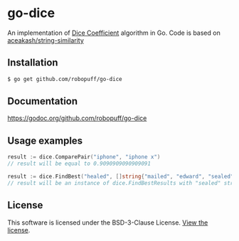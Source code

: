 # go-dice

An implementation of [Dice Coefficient](http://en.wikipedia.org/wiki/S%C3%B8rensen%E2%80%93Dice_coefficient) algorithm in Go.
Code is based on [aceakash/string-similarity](https://github.com/aceakash/string-similarity)

## Installation

```bash
$ go get github.com/robopuff/go-dice
```

## Documentation

https://godoc.org/github.com/robopuff/go-dice

## Usage examples

```go
result := dice.ComparePair("iphone", "iphone x")
// result will be equal to 0.9090909090909091
```

```go
result := dice.FindBest("healed", []string{"mailed", "edward", "sealed", "theatre"})
// result will be an instance of dice.FindBestResults with "sealed" string scored highest (0.8)
```

## License

This software is licensed under the BSD-3-Clause License. [View the license](LICENSE).
